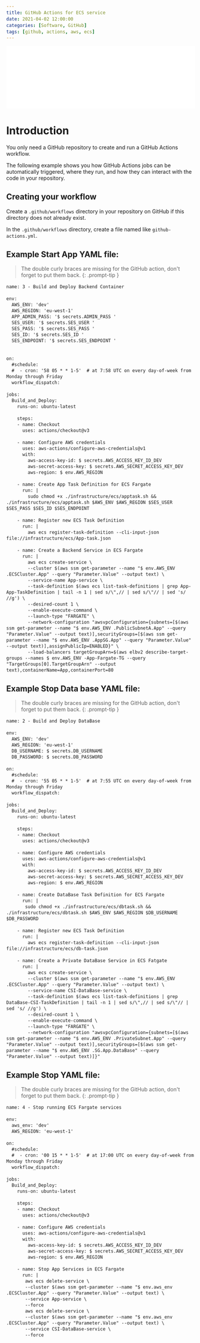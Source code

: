 ```yaml
---
title: GitHub Actions for ECS service
date: 2021-04-02 12:00:00
categories: [Software, GitHub]
tags: [github, actions, aws, ecs]
---
```

<script defer data-domain="senad-d.github.io" src="https://plus.seki.ink/js/script.js"></script>
![](https://github.com/senad-d/senad-d.github.io/blob/main/_media/images/git-banner.png?raw=true)

# Introduction

You only need a GitHub repository to create and run a GitHub Actions workflow. 

The following example shows you how GitHub Actions jobs can be automatically triggered, where they run, and how they can interact with the code in your repository.

## Creating your workflow

Create a `.github/workflows` directory in your repository on GitHub if this directory does not already exist.

In the `.github/workflows` directory, create a file named like `github-actions.yml`.

## Example Start App YAML file:

> The double curly braces are missing for the GitHub action, don't forget to put them back.
{: .prompt-tip }

```shell
name: 3 - Build and Deploy Backend Container

env:
  AWS_ENV: 'dev'
  AWS_REGION: 'eu-west-1'
  APP_ADMIN_PASS: '$ secrets.ADMIN_PASS '
  SES_USER: '$ secrets.SES_USER '
  SES_PASS: '$ secrets.SES_PASS '
  SES_ID: '$ secrets.SES_ID '
  SES_ENDPOINT: '$ secrets.SES_ENDPOINT '


on:
  #schedule:
  #  - cron: '58 05 * * 1-5'  # at 7:58 UTC on every day-of-week from Monday through Friday
  workflow_dispatch:
  
jobs:
  Build_and_Deploy:
    runs-on: ubuntu-latest

    steps:
    - name: Checkout
      uses: actions/checkout@v3

    - name: Configure AWS credentials
      uses: aws-actions/configure-aws-credentials@v1
      with:
        aws-access-key-id: $ secrets.AWS_ACCESS_KEY_ID_DEV 
        aws-secret-access-key: $ secrets.AWS_SECRET_ACCESS_KEY_DEV 
        aws-region: $ env.AWS_REGION 

    - name: Create App Task Definition for ECS Fargate
      run: |
        sudo chmod +x ./infrastructure/ecs/apptask.sh && ./infrastructure/ecs/apptask.sh $AWS_ENV $AWS_REGION $SES_USER $SES_PASS $SES_ID $SES_ENDPOINT

    - name: Register new ECS Task Definition
      run: |
        aws ecs register-task-definition --cli-input-json file://infrastructure/ecs/App-task.json

    - name: Create a Backend Service in ECS Fargate
      run: |
        aws ecs create-service \
        --cluster $(aws ssm get-parameter --name "$ env.AWS_ENV .ECSCluster.App" --query "Parameter.Value" --output text) \
        --service-name App-service \
        --task-definition $(aws ecs list-task-definitions | grep App-App-TaskDefinition | tail -n 1 | sed s/\",// | sed s/\"// | sed 's/ //g') \
        --desired-count 1 \
        --enable-execute-command \
        --launch-type "FARGATE" \
        --network-configuration "awsvpcConfiguration={subnets=[$(aws ssm get-parameter --name "$ env.AWS_ENV .PublicSubnetA.App" --query "Parameter.Value" --output text)],securityGroups=[$(aws ssm get-parameter --name "$ env.AWS_ENV .AppSG.App" --query "Parameter.Value" --output text)],assignPublicIp=ENABLED}" \
        --load-balancers targetGroupArn=$(aws elbv2 describe-target-groups --names $ env.AWS_ENV -App-Fargate-TG --query "TargetGroups[0].TargetGroupArn" --output text),containerName=App,containerPort=80
```

## Example Stop Data base YAML file:

> The double curly braces are missing for the GitHub action, don't forget to put them back.
{: .prompt-tip }

```shell
name: 2 - Build and Deploy DataBase

env:
  AWS_ENV: 'dev'
  AWS_REGION: 'eu-west-1'
  DB_USERNAME: $ secrets.DB_USERNAME 
  DB_PASSWORD: $ secrets.DB_PASSWORD 

on:
  #schedule:
  #  - cron: '55 05 * * 1-5'  # at 7:55 UTC on every day-of-week from Monday through Friday
  workflow_dispatch:
  
jobs:
  Build_and_Deploy:
    runs-on: ubuntu-latest

    steps:
    - name: Checkout
      uses: actions/checkout@v3

    - name: Configure AWS credentials
      uses: aws-actions/configure-aws-credentials@v1
      with:
        aws-access-key-id: $ secrets.AWS_ACCESS_KEY_ID_DEV 
        aws-secret-access-key: $ secrets.AWS_SECRET_ACCESS_KEY_DEV 
        aws-region: $ env.AWS_REGION 

    - name: Create DataBase Task Definition for ECS Fargate
      run: |
       sudo chmod +x ./infrastructure/ecs/dbtask.sh && ./infrastructure/ecs/dbtask.sh $AWS_ENV $AWS_REGION $DB_USERNAME $DB_PASSWORD

    - name: Register new ECS Task Definition
      run: |
        aws ecs register-task-definition --cli-input-json file://infrastructure/ecs/db-task.json

    - name: Create a Private DataBase Service in ECS Fatgate
      run: |
        aws ecs create-service \
        --cluster $(aws ssm get-parameter --name "$ env.AWS_ENV .ECSCluster.App" --query "Parameter.Value" --output text) \
        --service-name CSI-DataBase-service \
        --task-definition $(aws ecs list-task-definitions | grep DataBase-CSI-TaskDefinition | tail -n 1 | sed s/\",// | sed s/\"// | sed 's/ //g') \
        --desired-count 1 \
        --enable-execute-command \
        --launch-type "FARGATE" \
        --network-configuration "awsvpcConfiguration={subnets=[$(aws ssm get-parameter --name "$ env.AWS_ENV .PrivateSubnet.App" --query "Parameter.Value" --output text)],securityGroups=[$(aws ssm get-parameter --name "$ env.AWS_ENV .SG.App.DataBase" --query "Parameter.Value" --output text)]}"
```

## Example Stop YAML file:

> The double curly braces are missing for the GitHub action, don't forget to put them back.
{: .prompt-tip }

```shell
name: 4 - Stop running ECS Fargate services

env:
  aws_env: 'dev'
  AWS_REGION: 'eu-west-1'

on:
  #schedule:
  #  - cron: '00 15 * * 1-5'  # at 17:00 UTC on every day-of-week from Monday through Friday
  workflow_dispatch:
  
jobs:
  Build_and_Deploy:
    runs-on: ubuntu-latest

    steps:
    - name: Checkout
      uses: actions/checkout@v3

    - name: Configure AWS credentials
      uses: aws-actions/configure-aws-credentials@v1
      with:
        aws-access-key-id: $ secrets.AWS_ACCESS_KEY_ID_DEV 
        aws-secret-access-key: $ secrets.AWS_SECRET_ACCESS_KEY_DEV 
        aws-region: $ env.AWS_REGION 

    - name: Stop App Services in ECS Fargate
      run: |
       aws ecs delete-service \
       --cluster $(aws ssm get-parameter --name "$ env.aws_env .ECSCluster.App" --query "Parameter.Value" --output text) \
       --service App-service \
       --force
       aws ecs delete-service \
       --cluster $(aws ssm get-parameter --name "$ env.aws_env .ECSCluster.App" --query "Parameter.Value" --output text) \
       --service CSI-DataBase-service \
       --force
```